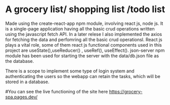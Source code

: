 # A  grocery list/ shopping list /todo list
<!-- The master branch contains the files with fetch and axios api implemented. 
 the withoutApi branch uses localstorage for data storage-->

Made using the create-react-app npm module, involving react js, node js.
It is a single-page application having all the basic crud operations written 
using the javascript fetch API. In a later relese I also implemented the axios for 
fetching the data and perfomring all the basic crud operationsl. React js plays a vital role, 
some of them react js functional components used in this project are useState(),useReducer() , 
useRef(),
useEffect(). json-server npm module has been used for starting the server with the
data/db.json file as the database.

There is a scope to implement some type of login system and authenticating the users so 
the webapp can retain the tasks, which will be stored in a database.

#You can see the live functioning of the site here https://grocery-spa.pages.dev/
